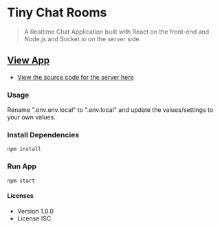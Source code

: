 # Tiny Chat Rooms

> A Realtime Chat Application built with React on the front-end and Node.js and Socket.io on the server side.

## [View App](https://tiny-chat-rooms.netlify.app/)

- [View the source code for the server here](https://github.com/madeleinewoodbury/chat-app-server)

### Usage

Rename ".env.env.local" to ".env.local" and update the values/settings to your own values.

### Install Dependencies

```
npm install
```

### Run App

```
npm start
```

#### Licenses

- Version 1.0.0
- License ISC
